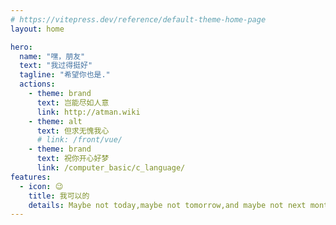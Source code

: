 ```yaml
---
# https://vitepress.dev/reference/default-theme-home-page
layout: home

hero:
  name: "嘿，朋友"
  text: "我过得挺好"
  tagline: "希望你也是."
  actions:
    - theme: brand
      text: 岂能尽如人意
      link: http://atman.wiki
    - theme: alt
      text: 但求无愧我心
      # link: /front/vue/
    - theme: brand
      text: 祝你开心好梦
      link: /computer_basic/c_language/
features:
  - icon: 😉
    title: 我可以的
    details: Maybe not today,maybe not tomorrow,and maybe not next month.But only thing is true,i will be the champion one day.I promise.
---
```

